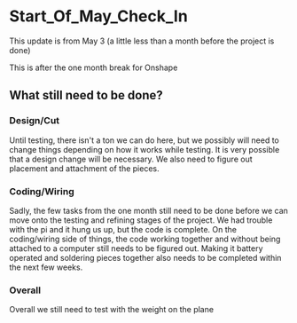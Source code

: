 # Start_Of_May_Check_In
This update is from May 3 (a little less than a month before the project is done)

This is after the one month break for Onshape

## What still need to be done?

### Design/Cut

Until testing, there isn't a ton we can do here, but we possibly will need to change things depending on how it works while testing. It is very possible that a design change will be necessary. We also need to figure out placement and attachment of the pieces. 

### Coding/Wiring

Sadly, the few tasks from the one month still need to be done before we can move onto the testing and refining stages of the project. We had trouble with the pi and it hung us up, but the code is complete. On the coding/wiring side of things, the code working together and without being attached to a computer still needs to be figured out. Making it battery operated and soldering pieces together also needs to be completed within the next few weeks.

### Overall

Overall we still need to test with the weight on the plane 
